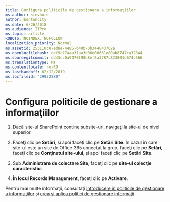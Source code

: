 ```yaml
---
title: Configura politicile de gestionare a informaţiilor
ms.author: stevhord
author: bentoncity
ms.date: 6/26/2018
ms.audience: ITPro
ms.topic: article
ROBOTS: NOINDEX, NOFOLLOW
localization_priority: Normal
ms.assetid: 253110c8-ed8e-4485-b40b-0b344843762a
ms.openlocfilehash: def9c77aaa31aa3d06e00661e80ab8747ca32844
ms.sourcegitcommit: dd43cc0a9470f98b8ef2a3787c823801d674c666
ms.translationtype: MT
ms.contentlocale: ro-RO
ms.lasthandoff: 02/12/2019
ms.locfileid: "29932880"
---
```

# <a name="set-up-information-management-policies"></a>Configura politicile de gestionare a informaţiilor

1. Dacă site-ul SharePoint conține subsite-uri, navigaţi la site-ul de nivel superior.
    
2. Faceţi clic pe **Setări**, şi apoi faceţi clic pe **Setări Site**. În cazul în care site-ul este un site de Office 365 conectat la grup, faceţi clic pe **Setări**, faceţi clic pe **Conţinutul site-ului**, şi apoi faceţi clic pe **Setări Site**.
    
3. Sub **Administrare de colectare Site**, faceţi clic pe **site-ul colecţie caracteristici**.
    
4. **În locul Records Management**, faceţi clic pe **Activare**.
    
Pentru mai multe informaţii, consultaţi [Introducere în politicile de gestionare a informaţiilor](https://go.microsoft.com/fwlink/?linkid=404239) şi [crea şi aplica politici de gestionare informaţii](https://go.microsoft.com/fwlink/?linkid=2003916).
  

